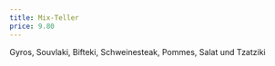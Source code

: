 ```yaml
---
title: Mix-Teller
price: 9.80
---
```


Gyros, Souvlaki, Bifteki, Schweinesteak, Pommes, Salat und Tzatziki
